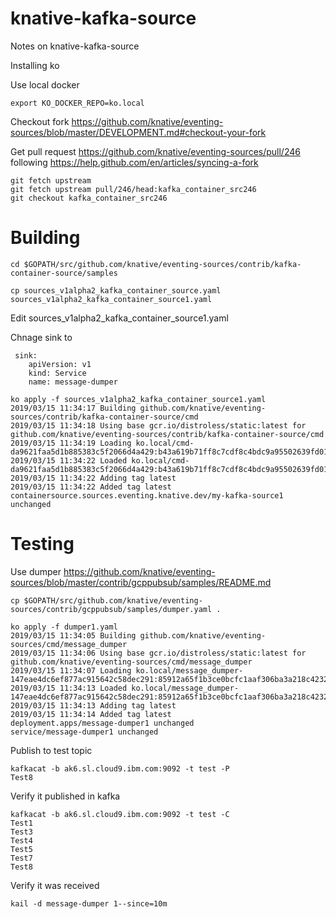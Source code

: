 # knative-kafka-source
Notes on knative-kafka-source

Installing ko

Use local docker

```
export KO_DOCKER_REPO=ko.local
```

Checkout fork
https://github.com/knative/eventing-sources/blob/master/DEVELOPMENT.md#checkout-your-fork

Get pull request
https://github.com/knative/eventing-sources/pull/246
following
https://help.github.com/en/articles/syncing-a-fork

```
git fetch upstream
git fetch upstream pull/246/head:kafka_container_src246
git checkout kafka_container_src246
```

# Building

```
cd $GOPATH/src/github.com/knative/eventing-sources/contrib/kafka-container-source/samples
```

```
cp sources_v1alpha2_kafka_container_source.yaml sources_v1alpha2_kafka_container_source1.yaml
```

Edit sources_v1alpha2_kafka_container_source1.yaml 

Chnage sink to

```
 sink:
    apiVersion: v1
    kind: Service
    name: message-dumper
```

```
ko apply -f sources_v1alpha2_kafka_container_source1.yaml
2019/03/15 11:34:17 Building github.com/knative/eventing-sources/contrib/kafka-container-source/cmd
2019/03/15 11:34:18 Using base gcr.io/distroless/static:latest for github.com/knative/eventing-sources/contrib/kafka-container-source/cmd
2019/03/15 11:34:19 Loading ko.local/cmd-da9621faa5d1b885383c5f2066d4a429:b43a619b71ff8c7cdf8c4bdc9a95502639fd010b83936b1cea3f145215669f36
2019/03/15 11:34:22 Loaded ko.local/cmd-da9621faa5d1b885383c5f2066d4a429:b43a619b71ff8c7cdf8c4bdc9a95502639fd010b83936b1cea3f145215669f36
2019/03/15 11:34:22 Adding tag latest
2019/03/15 11:34:22 Added tag latest
containersource.sources.eventing.knative.dev/my-kafka-source1 unchanged
```

# Testing

Use dumper https://github.com/knative/eventing-sources/blob/master/contrib/gcppubsub/samples/README.md

```
cp $GOPATH/src/github.com/knative/eventing-sources/contrib/gcppubsub/samples/dumper.yaml .
```

```
ko apply -f dumper1.yaml
2019/03/15 11:34:05 Building github.com/knative/eventing-sources/cmd/message_dumper
2019/03/15 11:34:06 Using base gcr.io/distroless/static:latest for github.com/knative/eventing-sources/cmd/message_dumper
2019/03/15 11:34:07 Loading ko.local/message_dumper-147eae4dc6ef877ac915642c58dec291:85912a65f1b3ce0bcfc1aaf306ba3a218c423289e6f2c92220b3c5ee6770d32a
2019/03/15 11:34:13 Loaded ko.local/message_dumper-147eae4dc6ef877ac915642c58dec291:85912a65f1b3ce0bcfc1aaf306ba3a218c423289e6f2c92220b3c5ee6770d32a
2019/03/15 11:34:13 Adding tag latest
2019/03/15 11:34:14 Added tag latest
deployment.apps/message-dumper1 unchanged
service/message-dumper1 unchanged
```

Publish to test topic

```
kafkacat -b ak6.sl.cloud9.ibm.com:9092 -t test -P
Test8
```

Verify it published in kafka

```
kafkacat -b ak6.sl.cloud9.ibm.com:9092 -t test -C
Test1
Test3
Test4
Test5
Test7
Test8
```

Verify it was received

```
kail -d message-dumper 1--since=10m
```